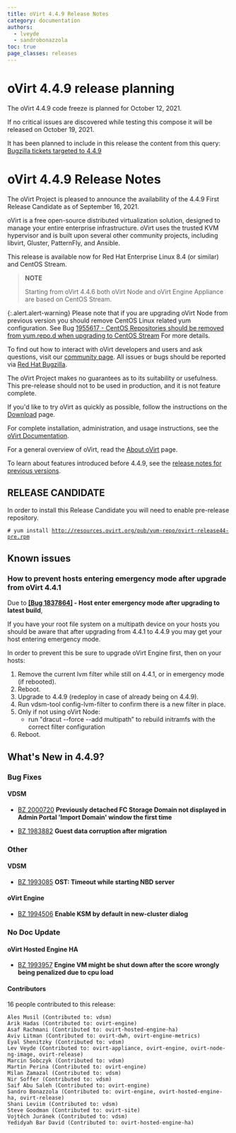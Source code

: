 ```yaml
---
title: oVirt 4.4.9 Release Notes
category: documentation
authors:
  - lveyde
  - sandrobonazzola
toc: true
page_classes: releases
---
```



# oVirt 4.4.9 release planning

The oVirt 4.4.9 code freeze is planned for October 12, 2021.

If no critical issues are discovered while testing this compose it will be released on October 19, 2021.

It has been planned to include in this release the content from this query:
[Bugzilla tickets targeted to 4.4.9](https://bugzilla.redhat.com/buglist.cgi?quicksearch=ALL%20target_milestone%3A%22ovirt-4.4.9%22%20-target_milestone%3A%22ovirt-4.4.9-%22)


# oVirt 4.4.9 Release Notes

The oVirt Project is pleased to announce the availability of the 4.4.9 First Release Candidate as of September 16, 2021.

oVirt is a free open-source distributed virtualization solution,
designed to manage your entire enterprise infrastructure.
oVirt uses the trusted KVM hypervisor and is built upon several other community
projects, including libvirt, Gluster, PatternFly, and Ansible.

This release is available now for Red Hat Enterprise Linux 8.4 (or similar) and CentOS Stream.

> **NOTE**
>
> Starting from oVirt 4.4.6 both oVirt Node and oVirt Engine Appliance are
> based on CentOS Stream.

{:.alert.alert-warning}
Please note that if you are upgrading oVirt Node from previous version you should remove CentOS Linux related yum configuration.
See Bug [1955617 - CentOS Repositories should be removed from yum.repo.d when upgrading to CentOS Stream](https://bugzilla.redhat.com/show_bug.cgi?id=1955617)
For more details.


To find out how to interact with oVirt developers and users and ask questions,
visit our [community page](/community/).
All issues or bugs should be reported via
[Red Hat Bugzilla](https://bugzilla.redhat.com/enter_bug.cgi?classification=oVirt).

The oVirt Project makes no guarantees as to its suitability or usefulness.
This pre-release should not to be used in production, and it is not feature
complete.


If you'd like to try oVirt as quickly as possible, follow the instructions on
the [Download](/download/) page.

For complete installation, administration, and usage instructions, see
the [oVirt Documentation](/documentation/).

For a general overview of oVirt, read the [About oVirt](/community/about.html)
page.

To learn about features introduced before 4.4.9, see the
[release notes for previous versions](/documentation/#latest-release-notes).

## RELEASE CANDIDATE

In order to install this Release Candidate you will need to enable pre-release repository.

`# yum install `[`http://resources.ovirt.org/pub/yum-repo/ovirt-release44-pre.rpm`](http://resources.ovirt.org/pub/yum-repo/ovirt-release44-pre.rpm)


## Known issues

### How to prevent hosts entering emergency mode after upgrade from oVirt 4.4.1

Due to **[[Bug 1837864]](https://bugzilla.redhat.com/show_bug.cgi?id=1837864) - Host enter emergency mode after upgrading to latest build**,

If you have your root file system on a multipath device on your hosts you should be aware that after upgrading from 4.4.1 to 4.4.9 you may get your host entering emergency mode.

In order to prevent this be sure to upgrade oVirt Engine first, then on your hosts:
1. Remove the current lvm filter while still on 4.4.1, or in emergency mode (if rebooted).
2. Reboot.
3. Upgrade to 4.4.9 (redeploy in case of already being on 4.4.9).
4. Run vdsm-tool config-lvm-filter to confirm there is a new filter in place.
5. Only if not using oVirt Node:
   - run "dracut --force --add multipath” to rebuild initramfs with the correct filter configuration
6. Reboot.


## What's New in 4.4.9?

### Bug Fixes

#### VDSM

 - [BZ 2000720](https://bugzilla.redhat.com/show_bug.cgi?id=2000720) **Previously detached FC Storage Domain not displayed in Admin Portal 'Import Domain' window the first time**

 - [BZ 1983882](https://bugzilla.redhat.com/show_bug.cgi?id=1983882) **Guest data corruption after migration**


### Other

#### VDSM

 - [BZ 1993085](https://bugzilla.redhat.com/show_bug.cgi?id=1993085) **OST: Timeout while starting NBD server**

   


#### oVirt Engine

 - [BZ 1994506](https://bugzilla.redhat.com/show_bug.cgi?id=1994506) **Enable KSM by default in new-cluster dialog**

   


### No Doc Update

#### oVirt Hosted Engine HA

 - [BZ 1993957](https://bugzilla.redhat.com/show_bug.cgi?id=1993957) **Engine VM might be shut down after the score wrongly being penalized due to cpu load**

   


#### Contributors

16 people contributed to this release:

	Ales Musil (Contributed to: vdsm)
	Arik Hadas (Contributed to: ovirt-engine)
	Asaf Rachmani (Contributed to: ovirt-hosted-engine-ha)
	Aviv Litman (Contributed to: ovirt-dwh, ovirt-engine-metrics)
	Eyal Shenitzky (Contributed to: vdsm)
	Lev Veyde (Contributed to: ovirt-appliance, ovirt-engine, ovirt-node-ng-image, ovirt-release)
	Marcin Sobczyk (Contributed to: vdsm)
	Martin Perina (Contributed to: ovirt-engine)
	Milan Zamazal (Contributed to: vdsm)
	Nir Soffer (Contributed to: vdsm)
	Saif Abu Saleh (Contributed to: ovirt-engine)
	Sandro Bonazzola (Contributed to: ovirt-engine, ovirt-hosted-engine-ha, ovirt-release)
	Shani Leviim (Contributed to: vdsm)
	Steve Goodman (Contributed to: ovirt-site)
	Vojtěch Juránek (Contributed to: vdsm)
	Yedidyah Bar David (Contributed to: ovirt-hosted-engine-ha)
